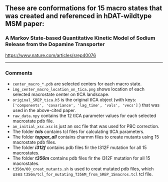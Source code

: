 ## These are conformations for 15 macro states that was created and referenced in hDAT-wildtype MSM paper:

###     A Markov State-based Quantitative Kinetic Model of Sodium Release from the Dopamine Transporter

<a href="https://www.nature.com/articles/srep40076">https://www.nature.com/articles/srep40076</a>

------

### Comments
   * `center_macro_*.pdb` are selected centers for each macro state.
   * `img_center_macro_location_on_tica.png` shows location of each selected macrostate center on tICA landscape. 
   * `original_SREP_tica.h5` is the original tICA object (with keys: `['components', 'covariance', 'lag_time', 'vals', 'vecs']` ) that was used in the above-cited paper. 
   * `raw_data.npy` contains the 12 tICA parameter values for each selected macrostate pdb file. 
   * `an_initial_xsc.xsc` is just an xsc file that was used for PBC correction.
   * The folder ***tcls*** contains tcl files for calculating tICA parameters.
   * The folder ***toppar_all*** contains charmm files to create mutants using 15 macrostate pdb files.
   * The folder ***i312f*** contains pdb files fir the I312F mutation for all 15 macrostates.
   * The folder ***t356m*** contains pdb files fir the I312F mutation for all 15 macrostates.
   * `t356m/00_creat_mutants.sh` is used to creat mutated pdb files, which uses `t356m/tcl_for_mutating_T356M_from_SREP_15macros.tcl` tcl file. 
